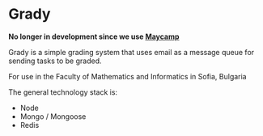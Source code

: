 # Grady

**No longer in development since we use [Maycamp](https://github.com/valo/maycamp_arena)**

Grady is a simple grading system that uses email as a message queue for sending tasks to be graded.

For use in the Faculty of Mathematics and Informatics in Sofia, Bulgaria

The general technology stack is:

* Node
* Mongo / Mongoose
* Redis
